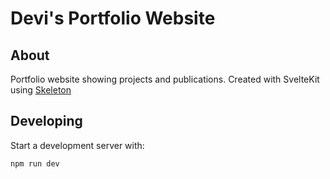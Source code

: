 # Devi's Portfolio Website

## About
Portfolio website showing projects and publications. Created with SvelteKit using [Skeleton](http://skeleton.dev)

## Developing
Start a development server with:

```
npm run dev
```
